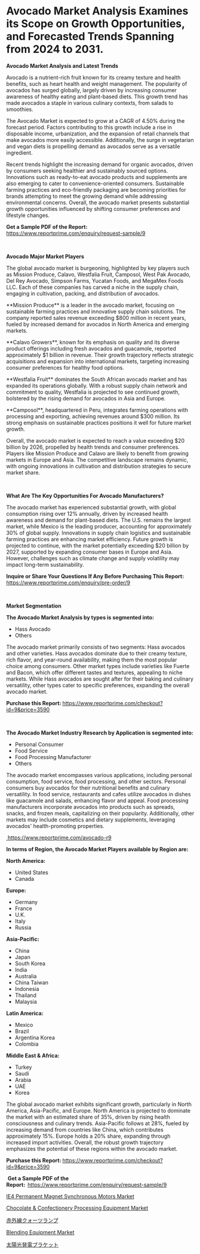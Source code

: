 <p><h1>Avocado Market Analysis Examines its Scope on Growth Opportunities, and Forecasted Trends Spanning from 2024 to 2031.</h1></p><p><strong>Avocado Market Analysis and Latest Trends</strong></p>
<p><p>Avocado is a nutrient-rich fruit known for its creamy texture and health benefits, such as heart health and weight management. The popularity of avocados has surged globally, largely driven by increasing consumer awareness of healthy eating and plant-based diets. This growth trend has made avocados a staple in various culinary contexts, from salads to smoothies.</p><p>The Avocado Market is expected to grow at a CAGR of 4.50% during the forecast period. Factors contributing to this growth include a rise in disposable income, urbanization, and the expansion of retail channels that make avocados more easily accessible. Additionally, the surge in vegetarian and vegan diets is propelling demand as avocados serve as a versatile ingredient.</p><p>Recent trends highlight the increasing demand for organic avocados, driven by consumers seeking healthier and sustainably sourced options. Innovations such as ready-to-eat avocado products and supplements are also emerging to cater to convenience-oriented consumers. Sustainable farming practices and eco-friendly packaging are becoming priorities for brands attempting to meet the growing demand while addressing environmental concerns. Overall, the avocado market presents substantial growth opportunities influenced by shifting consumer preferences and lifestyle changes.</p></p>
<p><strong>Get a Sample PDF of the Report:&nbsp;</strong> <a href="https://www.reportprime.com/enquiry/request-sample/9">https://www.reportprime.com/enquiry/request-sample/9</a></p>
<p>&nbsp;</p>
<p><strong>Avocado Major Market Players</strong></p>
<p><p>The global avocado market is burgeoning, highlighted by key players such as Mission Produce, Calavo, Westfalia Fruit, Camposol, West Pak Avocado, Del Rey Avocado, Simpson Farms, Yucatan Foods, and MegaMex Foods LLC. Each of these companies has carved a niche in the supply chain, engaging in cultivation, packing, and distribution of avocados.</p><p>**Mission Produce** is a leader in the avocado market, focusing on sustainable farming practices and innovative supply chain solutions. The company reported sales revenue exceeding $800 million in recent years, fueled by increased demand for avocados in North America and emerging markets.</p><p>**Calavo Growers**, known for its emphasis on quality and its diverse product offerings including fresh avocados and guacamole, reported approximately $1 billion in revenue. Their growth trajectory reflects strategic acquisitions and expansion into international markets, targeting increasing consumer preferences for healthy food options.</p><p>**Westfalia Fruit** dominates the South African avocado market and has expanded its operations globally. With a robust supply chain network and commitment to quality, Westfalia is projected to see continued growth, bolstered by the rising demand for avocados in Asia and Europe.</p><p>**Camposol**, headquartered in Peru, integrates farming operations with processing and exporting, achieving revenues around $300 million. Its strong emphasis on sustainable practices positions it well for future market growth.</p><p>Overall, the avocado market is expected to reach a value exceeding $20 billion by 2026, propelled by health trends and consumer preferences. Players like Mission Produce and Calavo are likely to benefit from growing markets in Europe and Asia. The competitive landscape remains dynamic, with ongoing innovations in cultivation and distribution strategies to secure market share.</p></p>
<p>&nbsp;</p>
<p><strong>What Are The Key Opportunities For Avocado Manufacturers?</strong></p>
<p><p>The avocado market has experienced substantial growth, with global consumption rising over 12% annually, driven by increased health awareness and demand for plant-based diets. The U.S. remains the largest market, while Mexico is the leading producer, accounting for approximately 30% of global supply. Innovations in supply chain logistics and sustainable farming practices are enhancing market efficiency. Future growth is projected to continue, with the market potentially exceeding $20 billion by 2027, supported by expanding consumer bases in Europe and Asia. However, challenges such as climate change and supply volatility may impact long-term sustainability.</p></p>
<p><strong>Inquire or Share Your Questions If Any Before Purchasing This Report:</strong> <a href="https://www.reportprime.com/enquiry/pre-order/9">https://www.reportprime.com/enquiry/pre-order/9</a></p>
<p>&nbsp;</p>
<p><strong>Market Segmentation</strong></p>
<p><strong>The Avocado Market Analysis by types is segmented into:</strong></p>
<p><ul><li>Hass Avocado</li><li>Others</li></ul></p>
<p><p>The avocado market primarily consists of two segments: Hass avocados and other varieties. Hass avocados dominate due to their creamy texture, rich flavor, and year-round availability, making them the most popular choice among consumers. Other market types include varieties like Fuerte and Bacon, which offer different tastes and textures, appealing to niche markets. While Hass avocados are sought after for their baking and culinary versatility, other types cater to specific preferences, expanding the overall avocado market.</p></p>
<p><strong>Purchase this Report:&nbsp;</strong><a href="https://www.reportprime.com/checkout?id=9&price=3590">https://www.reportprime.com/checkout?id=9&price=3590</a></p>
<p>&nbsp;</p>
<p><strong>The Avocado Market Industry Research by Application is segmented into:</strong></p>
<p><ul><li>Personal Consumer</li><li>Food Service</li><li>Food Processing Manufacturer</li><li>Others</li></ul></p>
<p><p>The avocado market encompasses various applications, including personal consumption, food service, food processing, and other sectors. Personal consumers buy avocados for their nutritional benefits and culinary versatility. In food service, restaurants and cafes utilize avocados in dishes like guacamole and salads, enhancing flavor and appeal. Food processing manufacturers incorporate avocados into products such as spreads, snacks, and frozen meals, capitalizing on their popularity. Additionally, other markets may include cosmetics and dietary supplements, leveraging avocados' health-promoting properties.</p></p>
<p><a href="https://www.reportprime.com/avocado-r9">&nbsp;https://www.reportprime.com/avocado-r9</a></p>
<p><strong>In terms of Region, the Avocado Market Players available by Region are:</strong></p>
<p>
    <p> <strong> North America: </strong>
        <ul>
            <li>United States</li>
            <li>Canada</li>
        </ul>
        </p> 
    <p> <strong> Europe: </strong>
        <ul>
            <li>Germany</li>
            <li>France</li>
            <li>U.K.</li>
            <li>Italy</li>
            <li>Russia</li>
        </ul>
        </p> 
    <p> <strong> Asia-Pacific: </strong>
        <ul>
            <li>China</li>
            <li>Japan</li>
            <li>South Korea</li>
            <li>India</li>
            <li>Australia</li>
            <li>China Taiwan</li>
            <li>Indonesia</li>
            <li>Thailand</li>
            <li>Malaysia</li>
        </ul>
        </p> 
    <p> <strong> Latin America: </strong>
        <ul>
            <li>Mexico</li>
            <li>Brazil</li>
            <li>Argentina Korea</li>
            <li>Colombia</li>
        </ul>
        </p> 
    <p> <strong> Middle East & Africa: </strong>
        <ul>
            <li>Turkey</li>
            <li>Saudi</li>
            <li>Arabia</li>
            <li>UAE</li>
            <li>Korea</li>
        </ul>
    </p>
    </p>
<p><p>The global avocado market exhibits significant growth, particularly in North America, Asia-Pacific, and Europe. North America is projected to dominate the market with an estimated share of 35%, driven by rising health consciousness and culinary trends. Asia-Pacific follows at 28%, fueled by increasing demand from countries like China, which contributes approximately 15%. Europe holds a 20% share, expanding through increased import activities. Overall, the robust growth trajectory emphasizes the potential of these regions within the avocado market.</p></p>
<p><strong>Purchase this Report: </strong><a href="https://www.reportprime.com/checkout?id=9&price=3590">https://www.reportprime.com/checkout?id=9&price=3590</a></p>
<p>&nbsp;<strong>Get a Sample PDF of the Report:&nbsp;&nbsp;</strong><a href="https://www.reportprime.com/enquiry/request-sample/9">https://www.reportprime.com/enquiry/request-sample/9</a></p>
<p><strong></strong></p>
<p><p><a href="https://issuu.com/reportprime-2/docs/ie4-permanent-magnet-synchronous-mo_fdb3b16f6d1061">IE4 Permanent Magnet Synchronous Motors Market</a></p><p><a href="https://issuu.com/reportprime-2/docs/chocolate-confectionery-processing-_52b7a2f48bc5c0">Chocolate & Confectionery Processing Equipment Market</a></p><p><a href="https://medium.com/@alonzomoenrt8956/%E8%B5%A4%E5%A4%96%E7%B7%9A%E3%82%AF%E3%82%AA%E3%83%BC%E3%83%84%E3%83%A9%E3%83%B3%E3%83%97%E5%B8%82%E5%A0%B4-%E3%82%B0%E3%83%AD%E3%83%BC%E3%83%90%E3%83%AB%E5%B8%82%E5%A0%B4%E3%82%B7%E3%82%A7%E3%82%A2%E3%81%A8%E3%83%A9%E3%83%B3%E3%82%AD%E3%83%B3%E3%82%B0-%E7%B7%8F%E5%90%88%E8%B2%A9%E5%A3%B2%E3%81%8A%E3%82%88%E3%81%B3%E9%9C%80%E8%A6%81%E4%BA%88%E6%B8%AC2024%E5%B9%B4-2031%E5%B9%B4-49962fbe5e52">赤外線クォーツランプ</a></p><p><a href="https://medium.com/@guyskiles48/blending-equipment-market-outlook-complete-industry-analysis-2024-to-2031-a6734893b4dc">Blending Equipment Market</a></p><p><a href="https://medium.com/@alonzomoenrt8956/%E3%82%B0%E3%83%AD%E3%83%BC%E3%83%90%E3%83%AB%E3%81%AE%E5%A4%AA%E9%99%BD%E5%85%89%E7%99%BA%E9%9B%BB%E3%83%96%E3%83%A9%E3%82%B1%E3%83%83%E3%83%88%E5%B8%82%E5%A0%B4%E8%A6%8F%E6%A8%A1%E3%81%AF-%E6%A5%AD%E7%95%8C%E3%81%AE%E4%BA%88%E6%B8%AC%E3%81%AB%E3%82%88%E3%82%8B%E3%81%A82024%E5%B9%B4%E3%81%8B%E3%82%892031%E5%B9%B4%E3%81%BE%E3%81%A7%E3%81%AB14-4-%E3%81%AEcagr%E3%82%92%E7%B5%8C%E9%A8%93%E3%81%99%E3%82%8B%E8%A6%8B%E8%BE%BC%E3%81%BF%E3%81%A7%E3%81%99-6feb56f8ad6f">太陽光発電ブラケット</a></p></p>